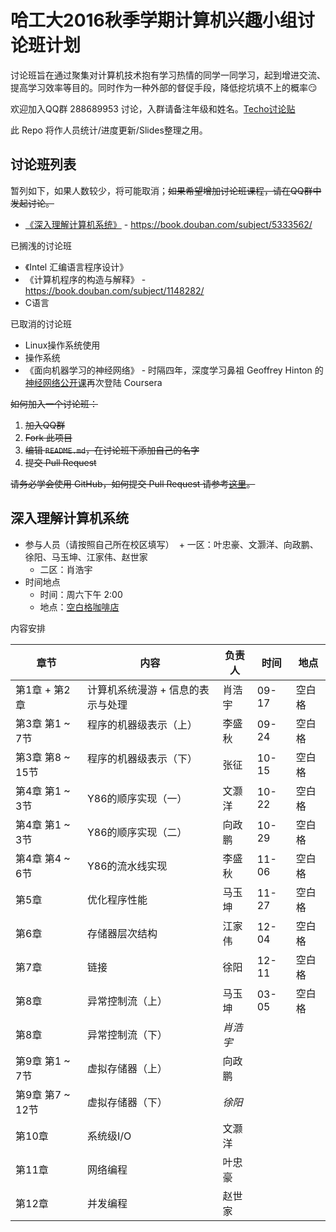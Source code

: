 # 哈工大2016秋季学期计算机兴趣小组讨论班计划

讨论班旨在通过聚集对计算机技术抱有学习热情的同学一同学习，起到增进交流、提高学习效率等目的。同时作为一种外部的督促手段，降低挖坑填不上的概率:smirk:

欢迎加入QQ群 288689953 讨论，入群请备注年级和姓名。[Techo讨论贴](https://techo.io/topic/121/)

此 Repo 将作人员统计/进度更新/Slides整理之用。

## 讨论班列表

暂列如下，如果人数较少，将可能取消；~~如果希望增加讨论班课程，请在QQ群中发起讨论。~~

- [《深入理解计算机系统》](#csapp) - https://book.douban.com/subject/5333562/

已搁浅的讨论班

- 《Intel 汇编语言程序设计》
- 《计算机程序的构造与解释》 - https://book.douban.com/subject/1148282/
- C语言

已取消的讨论班

- Linux操作系统使用
- 操作系统
- 《面向机器学习的神经网络》 - 时隔四年，深度学习鼻祖 Geoffrey Hinton 的[神经网络公开课](https://www.coursera.org/learn/neural-networks)再次登陆 Coursera

~~如何加入一个讨论班：~~

1. ~~加入QQ群~~
2. ~~Fork 此项目~~
3. ~~编辑 `README.md`，在讨论班下添加自己的名字~~
4. ~~提交 Pull Request~~

~~请务必学会使用 GitHub，如何提交 Pull Request 请参考[这里](https://techo.io/topic/121/2016/3)。~~

<h2 id="csapp">深入理解计算机系统</h2>

- 参与人员（请按照自己所在校区填写）
  + 一区：叶忠豪、文灏洋、向政鹏、徐阳、马玉坤、江家伟、赵世家
  + 二区：肖浩宇
- 时间地点
  + 时间：周六下午 2:00
  + 地点：[空白格咖啡店](http://mp.weixin.qq.com/s?__biz=MzI3ODI5MjQ0Nw==&mid=100000031&idx=1&sn=bd5855c94ec7a5a88d5471d0e9b98c35&scene=18)

内容安排

| 章节           | 内容                 | 负责人  | 时间   | 地点   |
| ------------ | ------------------ | ---- | ---- | ---- |
| 第1章 + 第2章    | 计算机系统漫游 + 信息的表示与处理 | 肖浩宇  | 09-17 | 空白格 |
| 第3章 第1 ~ 7节  | 程序的机器级表示（上）        | 李盛秋 | 09-24  | 空白格 |
| 第3章 第8 ~ 15节 | 程序的机器级表示（下）        | 张征 | 10-15 | 空白格 |
| 第4章 第1 ~ 3节  | Y86的顺序实现（一）        | 文灏洋 | 10-22 | 空白格 |
| 第4章 第1 ~ 3节  | Y86的顺序实现（二）        | 向政鹏 | 10-29 | 空白格 |
| 第4章 第4 ~ 6节  | Y86的流水线实现          | 李盛秋 | 11-06 | 空白格 |
| 第5章          | 优化程序性能             | 马玉坤  | 11-27 | 空白格 |
| 第6章          | 存储器层次结构            | 江家伟 | 12-04 | 空白格 |
| 第7章          | 链接                 | 徐阳 | 12-11 | 空白格 |
| 第8章          | 异常控制流（上）              | 马玉坤 | 03-05  | 空白格 |
| 第8章          | 异常控制流（下）              | *肖浩宇* |      |      |
| 第9章 第1 ~ 7节  | 虚拟存储器（上）           | 向政鹏 |      |      |
| 第9章 第7 ~ 12节 | 虚拟存储器（下）           | *徐阳* |      |      |
| 第10章         | 系统级I/O             | 文灏洋 |      |      |
| 第11章         | 网络编程               | 叶忠豪  |      |      |
| 第12章         | 并发编程               | 赵世家  |      |      |

